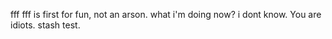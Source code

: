 fff
fff is first for fun, not an arson.
what i'm doing now?
i dont know.
You are idiots.
stash test.

